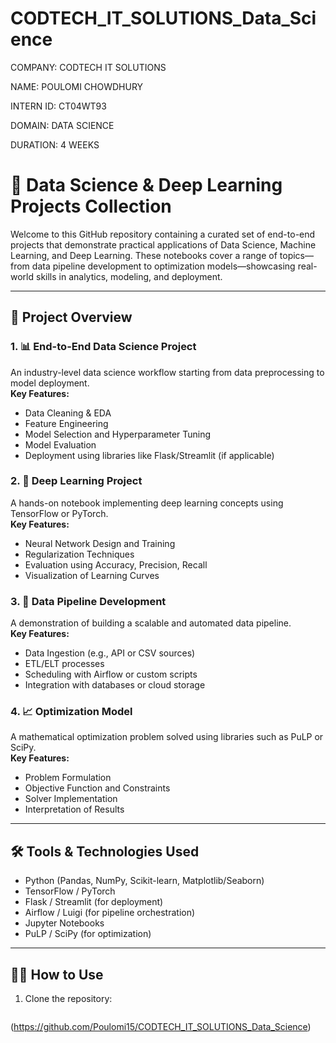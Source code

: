 # CODTECH_IT_SOLUTIONS_Data_Science
COMPANY: CODTECH IT SOLUTIONS

NAME: POULOMI CHOWDHURY

INTERN ID: CT04WT93

DOMAIN: DATA SCIENCE

DURATION: 4 WEEKS

# 🧠 Data Science & Deep Learning Projects Collection

Welcome to this GitHub repository containing a curated set of end-to-end projects that demonstrate practical applications of Data Science, Machine Learning, and Deep Learning. These notebooks cover a range of topics—from data pipeline development to optimization models—showcasing real-world skills in analytics, modeling, and deployment.

---

## 📂 Project Overview

### 1. 📊 End-to-End Data Science Project
An industry-level data science workflow starting from data preprocessing to model deployment.  
**Key Features:**
- Data Cleaning & EDA
- Feature Engineering
- Model Selection and Hyperparameter Tuning
- Model Evaluation
- Deployment using libraries like Flask/Streamlit (if applicable)

### 2. 🧩 Deep Learning Project
A hands-on notebook implementing deep learning concepts using TensorFlow or PyTorch.  
**Key Features:**
- Neural Network Design and Training
- Regularization Techniques
- Evaluation using Accuracy, Precision, Recall
- Visualization of Learning Curves

### 3. 🔧 Data Pipeline Development
A demonstration of building a scalable and automated data pipeline.  
**Key Features:**
- Data Ingestion (e.g., API or CSV sources)
- ETL/ELT processes
- Scheduling with Airflow or custom scripts
- Integration with databases or cloud storage

### 4. 📈 Optimization Model
A mathematical optimization problem solved using libraries such as PuLP or SciPy.  
**Key Features:**
- Problem Formulation
- Objective Function and Constraints
- Solver Implementation
- Interpretation of Results

---

## 🛠️ Tools & Technologies Used

- Python (Pandas, NumPy, Scikit-learn, Matplotlib/Seaborn)
- TensorFlow / PyTorch
- Flask / Streamlit (for deployment)
- Airflow / Luigi (for pipeline orchestration)
- Jupyter Notebooks
- PuLP / SciPy (for optimization)

---

## 🧑‍💻 How to Use

1. Clone the repository:
   ```bash
 (https://github.com/Poulomi15/CODTECH_IT_SOLUTIONS_Data_Science)
